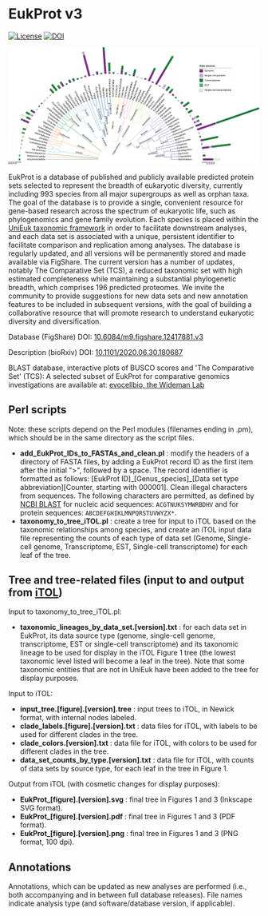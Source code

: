 # EukProt v3

[![License](https://img.shields.io/badge/license-GPLv3-blue.svg)](http://www.gnu.org/licenses/gpl.html) [![DOI](https://zenodo.org/badge/284257207.svg)](https://zenodo.org/badge/latestdoi/284257207)

![Tree representing relationships among data sets and counts by type](/iTOL/v03/EukProt_figure_1.v03.2021_11_22.png)

EukProt is a database of published and publicly available predicted protein sets selected to represent the breadth of eukaryotic diversity, currently including 993 species from all major supergroups as well as orphan taxa. The goal of the database is to provide a single, convenient resource for gene-based research across the spectrum of eukaryotic life, such as phylogenomics and gene family evolution. Each species is placed within the [UniEuk taxonomic framework](https://unieuk.org/) in order to facilitate downstream analyses, and each data set is associated with a unique, persistent identifier to facilitate comparison and replication among analyses. The database is regularly updated, and all versions will be permanently stored and made available via FigShare. The current version has a number of updates, notably The Comparative Set (TCS), a reduced taxonomic set with high estimated completeness while maintaining a substantial phylogenetic breadth, which comprises 196 predicted proteomes. We invite the community to provide suggestions for new data sets and new annotation features to be included in subsequent versions, with the goal of building a collaborative resource that will promote research to understand eukaryotic diversity and diversification.

Database (FigShare) DOI: [10.6084/m9.figshare.12417881.v3](https://doi.org/10.6084/m9.figshare.12417881.v3)

Description (bioRxiv) DOI: [10.1101/2020.06.30.180687](https://doi.org/10.1101/2020.06.30.180687)

BLAST database, interactive plots of BUSCO scores and 'The Comparative Set' (TCS): A selected subset of EukProt for comparative genomics investigations are available at: [evocellbio, the Wideman Lab](http://evocellbio.com/eukprot/)

## Perl scripts

Note: these scripts depend on the Perl modules (filenames ending in .pm), which should be in the same directory as the script files.

- **add_EukProt_IDs_to_FASTAs_and_clean.pl** : modify the headers of a directory of FASTA files, by adding a EukProt record ID as the first item after the initial ">", followed by a space. The record identifier is formatted as follows: [EukProt ID]\_[Genus_species]\_[Data set type abbreviation][Counter, starting with 000001]. Clean illegal characters from sequences. The following characters are permitted, as defined by [NCBI BLAST](https://blast.ncbi.nlm.nih.gov/Blast.cgi?CMD=Web&PAGE_TYPE=BlastDocs&DOC_TYPE=BlastHelp) for nucleic acid sequences: ``ACGTNUKSYMWRBDHV`` and for protein sequences: ``ABCDEFGHIKLMNPQRSTUVWYZX*``.
- **taxonomy_to_tree_iTOL.pl** : create a tree for input to iTOL based on the taxonomic relationships among species, and create an iTOL input data file representing the counts of each type of data set (Genome, Single-cell genome, Transcriptome, EST, Single-cell transcriptome) for each leaf of the tree.

## Tree and tree-related files (input to and output from [iTOL](https://itol.embl.de))

Input to taxonomy_to_tree_iTOL.pl:
- **taxonomic_lineages_by_data_set.[version].txt** : for each data set in EukProt, its data source type (genome, single-cell genome, transcriptome, EST or single-cell transcriptome) and its taxonomic lineage to be used for display in the iTOL Figure 1 tree (the lowest taxonomic level listed will become a leaf in the tree). Note that some taxonomic entities that are not in UniEuk have been added to the tree for display purposes.

Input to iTOL:
- **input_tree.[figure].[version].tree** : input trees to iTOL, in Newick format, with internal nodes labeled.
- **clade_labels.[figure].[version].txt** : data files for iTOL, with labels to be used for different clades in the tree.
- **clade_colors.[version].txt** : data file for iTOL, with colors to be used for different clades in the tree.
- **data_set_counts_by_type.[version].txt** : data file for iTOL, with counts of data sets by source type, for each leaf in the tree in Figure 1.

Output from iTOL (with cosmetic changes for display purposes):
- **EukProt_[figure].[version].svg** : final tree in Figures 1 and 3 (Inkscape SVG format).
- **EukProt_[figure].[version].pdf** : final tree in Figures 1 and 3 (PDF format).
- **EukProt_[figure].[version].png** : final tree in Figures 1 and 3 (PNG format, 100 dpi).

## Annotations

Annotations, which can be updated as new analyses are performed (i.e., both accompanying and in between full database releases). File names indicate analysis type (and software/database version, if applicable).
